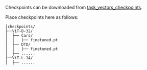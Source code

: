 Checkpoints can be downloaded from [task_vectors_checkpoints](https://drive.google.com/drive/folders/1u_Tva6x0p6oxu5Eo0ZZsf-520Cc_3MKw).

Place checkpoints here as follows:

```
│checkpoints/
├──ViT-B-32/
│  ├── Cars/
│  │   ├── finetuned.pt
│  ├── DTD/
│  │   ├── finetuned.pt
│  ├── ......
├──ViT-L-14/
│  ├── ......
```
